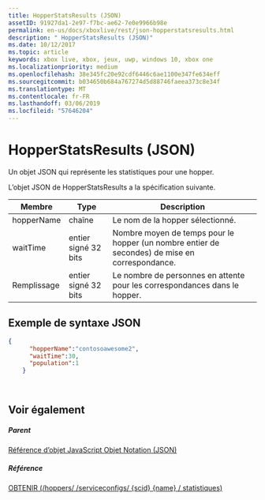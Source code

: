 ```yaml
---
title: HopperStatsResults (JSON)
assetID: 91927da1-2e97-f7bc-ae62-7e0e9966b98e
permalink: en-us/docs/xboxlive/rest/json-hopperstatsresults.html
description: " HopperStatsResults (JSON)"
ms.date: 10/12/2017
ms.topic: article
keywords: xbox live, xbox, jeux, uwp, windows 10, xbox one
ms.localizationpriority: medium
ms.openlocfilehash: 38e345fc20e92cdf6446c6ae1100e347fe634eff
ms.sourcegitcommit: b034650b684a767274d5d88746faeea373c8e34f
ms.translationtype: MT
ms.contentlocale: fr-FR
ms.lasthandoff: 03/06/2019
ms.locfileid: "57646204"
---
```

# <a name="hopperstatsresults-json"></a>HopperStatsResults (JSON)
Un objet JSON qui représente les statistiques pour une hopper. 
<a id="ID4EN"></a>

  
 
L’objet JSON de HopperStatsResults a la spécification suivante.
 
| Membre| Type| Description| 
| --- | --- | --- | 
| hopperName| chaîne| Le nom de la hopper sélectionné.| 
| waitTime| entier signé 32 bits| Nombre moyen de temps pour le hopper (un nombre entier de secondes) de mise en correspondance. | 
| Remplissage| entier signé 32 bits| Le nombre de personnes en attente pour les correspondances dans le hopper.| 
  
<a id="ID4EW"></a>

 
## <a name="sample-json-syntax"></a>Exemple de syntaxe JSON 
 

```json
{
      "hopperName":"contosoawesome2",
      "waitTime":30,
      "population":1
    }
  
    
```

  
<a id="ID4EGB"></a>

 
## <a name="see-also"></a>Voir également
 
<a id="ID4EIB"></a>

 
##### <a name="parent"></a>Parent 

[Référence d’objet JavaScript Objet Notation (JSON)](atoc-xboxlivews-reference-json.md)

  
<a id="ID4EUB"></a>

 
##### <a name="reference"></a>Référence 

[OBTENIR (/hoppers/ /serviceconfigs/ {scid} {name} / statistiques)](../uri/matchtickets/uri-serviceconfigsscidhoppershoppernamestatsget.md)

   